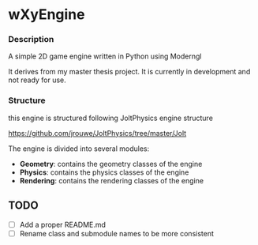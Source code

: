 # wXyEngine

### Description
A simple 2D game engine written in Python using Moderngl

It derives from my master thesis project.
It is currently in development and not ready for use.

### Structure

this engine is structured following JoltPhysics engine structure

https://github.com/jrouwe/JoltPhysics/tree/master/Jolt

The engine is divided into several modules:
- **Geometry**: contains the geometry classes of the engine
- **Physics**: contains the physics classes of the engine
- **Rendering**: contains the rendering classes of the engine

## TODO
- [ ] Add a proper README.md
- [ ] Rename class and submodule names to be more consistent

